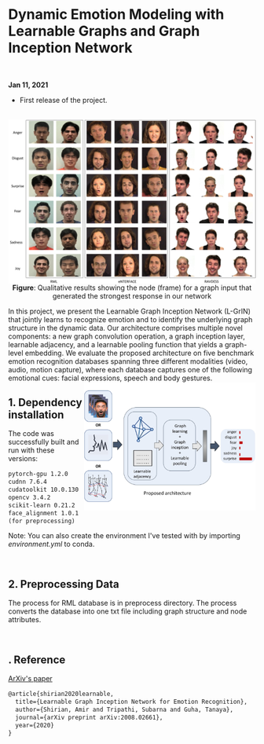 # Dynamic Emotion Modeling with Learnable Graphs and Graph Inception Network

<br>

**Jan 11, 2021**
* First release of the project.

<br>

<img src="./docs/Qualitative_Result.jpg" align="center"/>
<div align="center"><b>Figure</b>: Qualitative results showing the node (frame) for a graph input that generated the strongest response in our network</div>



In this project, we present the Learnable Graph Inception Network (L-GrIN) that jointly learns to recognize emotion and to identify the underlying graph structure in the dynamic data. Our architecture comprises multiple novel components: a new graph convolution operation, a graph inception layer, learnable adjacency, and a learnable pooling function that yields a graph-level embedding. We evaluate the proposed architecture on five benchmark emotion recognition databases spanning three different modalities (video, audio, motion capture), where each database captures one of the following emotional cues: facial expressions, speech and body gestures.
<img src="./docs/intro_teaser.jpg" align="right" width="350"/>

## 1. Dependency installation

The code was successfully built and run with these versions:

```
pytorch-gpu 1.2.0
cudnn 7.6.4
cudatoolkit 10.0.130
opencv 3.4.2
scikit-learn 0.21.2
face_alignment 1.0.1 (for preprocessing)

```
Note: You can also create the environment I've tested with by importing _environment.yml_ to conda.


<br>

## 2. Preprocessing Data

The process for RML database is in preprocess directory. The process converts the database into one txt file including graph structure and node attributes.


<br>

## . Reference 

[ArXiv's paper](https://arxiv.org/pdf/2008.02661.pdf)
```
@article{shirian2020learnable,
  title={Learnable Graph Inception Network for Emotion Recognition},
  author={Shirian, Amir and Tripathi, Subarna and Guha, Tanaya},
  journal={arXiv preprint arXiv:2008.02661},
  year={2020}
}
```



<br><br><br>

